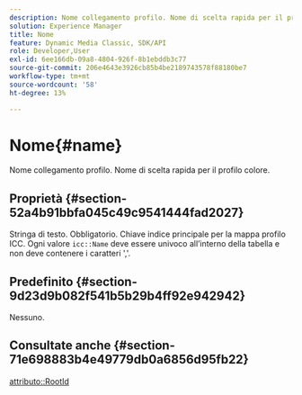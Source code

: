 ```yaml
---
description: Nome collegamento profilo. Nome di scelta rapida per il profilo colore.
solution: Experience Manager
title: Nome
feature: Dynamic Media Classic, SDK/API
role: Developer,User
exl-id: 6ee166db-09a8-4804-926f-8b1ebddb3c77
source-git-commit: 206e4643e3926cb85b4be2189743578f88180be7
workflow-type: tm+mt
source-wordcount: '58'
ht-degree: 13%

---
```


# Nome{#name}

Nome collegamento profilo. Nome di scelta rapida per il profilo colore.

## Proprietà {#section-52a4b91bbfa045c49c9541444fad2027}

Stringa di testo. Obbligatorio. Chiave indice principale per la mappa profilo ICC. Ogni valore `icc::Name` deve essere univoco all’interno della tabella e non deve contenere i caratteri &#39;,&#39;.

## Predefinito {#section-9d23d9b082f541b5b29b4ff92e942942}

Nessuno.

## Consultate anche {#section-71e698883b4e49779db0a6856d95fb22}

[attributo::RootId](../../../../../ir-api/material-cat/image-rendering-api-ref/c-ir-material-catalog/c-ir-attributes-reference/r-ir-rootid.md#reference-54b42b7125824be593378c1accb70d5a)
